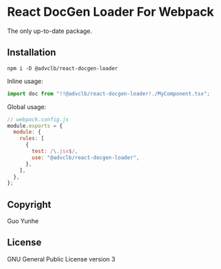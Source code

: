 # React DocGen Loader For Webpack

The only up-to-date package.

## Installation

```
npm i -D @advclb/react-docgen-loader
```

Inline usage:

```js
import doc from "!!@advclb/react-docgen-loader!./MyComponent.tsx";
```

Global usage:

```js
// webpack.config.js
module.exports = {
  module: {
    rules: [
      {
        test: /\.jsx$/,
        use: "@advclb/react-docgen-loader",
      },
    ],
  },
};
```

## Copyright

Guo Yunhe

## License

GNU General Public License version 3
